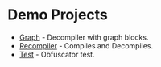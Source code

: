 # Demo Projects
- [Graph](https://github.com/ferib/LuaToolkit/graph) - Decompiler with graph blocks.
- [Recompiler](https://github.com/ferib/LuaToolkit/tree/master/demo/Recompiler) - Compiles and Decompiles.
- [Test](https://github.com/ferib/LuaToolkit/tree/master/demo/Test) - Obfuscator test.
